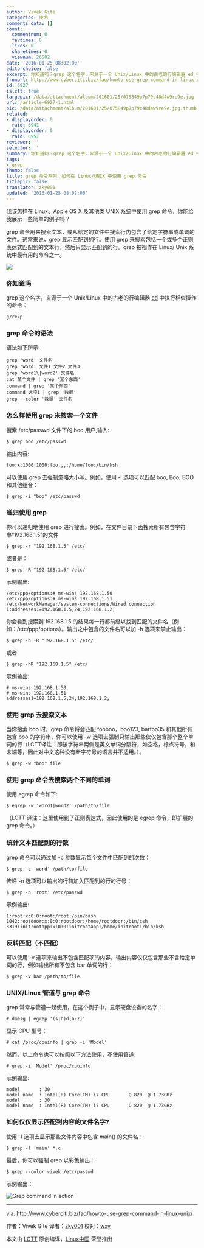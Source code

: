 ```yaml
---
author: Vivek Gite
categories: 技术
comments_data: []
count:
  commentnum: 0
  favtimes: 8
  likes: 0
  sharetimes: 0
  viewnum: 26502
date: '2016-01-25 08:02:00'
editorchoice: false
excerpt: 你知道吗？grep 这个名字，来源于一个 Unix/Linux 中的古老的行编辑器 ed 中执行相似操作的命令：g/re/p
fromurl: http://www.cyberciti.biz/faq/howto-use-grep-command-in-linux-unix/
id: 6927
islctt: true
largepic: /data/attachment/album/201601/25/075849p7p79c48d4w9re9e.jpg
url: /article-6927-1.html
pic: /data/attachment/album/201601/25/075849p7p79c48d4w9re9e.jpg.thumb.jpg
related:
- displayorder: 0
  raid: 6941
- displayorder: 0
  raid: 6951
reviewer: ''
selector: ''
summary: 你知道吗？grep 这个名字，来源于一个 Unix/Linux 中的古老的行编辑器 ed 中执行相似操作的命令：g/re/p
tags:
- grep
thumb: false
title: grep 命令系列：如何在 Linux/UNIX 中使用 grep 命令
titlepic: false
translator: zky001
updated: '2016-01-25 08:02:00'
---
```


我该怎样在 Linux、Apple OS X 及其他类 UNIX 系统中使用 grep 命令，你能给我展示一些简单的例子吗？


grep 命令用来搜索文本，或从给定的文件中搜索行内包含了给定字符串或单词的文件。通常来说，grep 显示匹配到的行。使用 grep 来搜索包括一个或多个正则表达式匹配到的文本行，然后只显示匹配到的行。grep 被视作在 Linux/ Unix 系统中最有用的命令之一。


![](/data/attachment/album/201601/25/075849p7p79c48d4w9re9e.jpg)


### 你知道吗


grep 这个名字，来源于一个 Unix/Linux 中的古老的行编辑器 [ed](https://en.wikipedia.org/wiki/Ed_(text_editor)) 中执行相似操作的命令：



```
g/re/p

```

### grep 命令的语法


语法如下所示:



```
grep 'word' 文件名
grep 'word' 文件1 文件2 文件3
grep 'word1\|word2' 文件名
cat 某个文件 | grep '某个东西'
command | grep '某个东西'
command 选项1 | grep '数据'
grep --color '数据' 文件名

```

### 怎么样使用 grep 来搜索一个文件


搜索 /etc/passwd 文件下的 boo 用户,输入:



```
$ grep boo /etc/passwd

```

输出内容:



```
foo:x:1000:1000:foo,,,:/home/foo:/bin/ksh

```

可以使用 grep 去强制忽略大小写。例如，使用 -i 选项可以匹配 boo, Boo, BOO 和其他组合：



```
$ grep -i "boo" /etc/passwd

```

### 递归使用 grep


你可以递归地使用 grep 进行搜索。例如，在文件目录下面搜索所有包含字符串“192.168.1.5”的文件



```
$ grep -r "192.168.1.5" /etc/

```

或者是：



```
$ grep -R "192.168.1.5" /etc/

```

示例输出:



```
/etc/ppp/options:# ms-wins 192.168.1.50
/etc/ppp/options:# ms-wins 192.168.1.51
/etc/NetworkManager/system-connections/Wired connection 1:addresses1=192.168.1.5;24;192.168.1.2;

```

你会看到搜索到 192.168.1.5 的结果每一行都前缀以找到匹配的文件名（例如：/etc/ppp/options）。输出之中包含的文件名可以加 -h 选项来禁止输出：



```
$ grep -h -R "192.168.1.5" /etc/

```

或者



```
$ grep -hR "192.168.1.5" /etc/

```

示例输出:



```
# ms-wins 192.168.1.50
# ms-wins 192.168.1.51
addresses1=192.168.1.5;24;192.168.1.2;

```

### 使用 grep 去搜索文本


当你搜索 boo 时，grep 命令将会匹配 fooboo，boo123, barfoo35 和其他所有包含 boo 的字符串，你可以使用 -w 选项去强制只输出那些仅仅包含那个整个单词的行（LCTT译注：即该字符串两侧是英文单词分隔符，如空格，标点符号，和末端等，因此对中文这种没有断字符号的语言并不适用。）。



```
$ grep -w "boo" file

```

### 使用 grep 命令去搜索两个不同的单词


使用 egrep 命令如下:



```
$ egrep -w 'word1|word2' /path/to/file

```

（LCTT 译注：这里使用到了正则表达式，因此使用的是 egrep 命令，即扩展的 grep 命令。）


### 统计文本匹配到的行数


grep 命令可以通过加 -c 参数显示每个文件中匹配到的次数：



```
$ grep -c 'word' /path/to/file

```

传递 -n 选项可以输出的行前加入匹配到的行的行号：



```
$ grep -n 'root' /etc/passwd

```

示例输出:



```
1:root:x:0:0:root:/root:/bin/bash
1042:rootdoor:x:0:0:rootdoor:/home/rootdoor:/bin/csh
3319:initrootapp:x:0:0:initrootapp:/home/initroot:/bin/ksh

```

### 反转匹配（不匹配）


可以使用 -v 选项来输出不包含匹配项的内容，输出内容仅仅包含那些不含给定单词的行，例如输出所有不包含 bar 单词的行：



```
$ grep -v bar /path/to/file

```

### UNIX/Linux 管道与 grep 命令


grep 常常与管道一起使用，在这个例子中，显示硬盘设备的名字：



```
# dmesg | egrep '(s|h)d[a-z]'

```

显示 CPU 型号：



```
# cat /proc/cpuinfo | grep -i 'Model'

```

然而，以上命令也可以按照以下方法使用，不使用管道:



```
# grep -i 'Model' /proc/cpuinfo

```

示例输出:



```
model       : 30
model name  : Intel(R) Core(TM) i7 CPU       Q 820  @ 1.73GHz
model       : 30
model name  : Intel(R) Core(TM) i7 CPU       Q 820  @ 1.73GHz

```

### 如何仅仅显示匹配到内容的文件名字?


使用 -l 选项去显示那些文件内容中包含 main() 的文件名：



```
$ grep -l 'main' *.c

```

最后，你可以强制 grep 以彩色输出：



```
$ grep --color vivek /etc/passwd

```

示例输出：


![Grep command in action](/data/attachment/album/201601/25/080205d4km1k7u41ere7ee.png)




---


via: <http://www.cyberciti.biz/faq/howto-use-grep-command-in-linux-unix/>


作者：Vivek Gite 译者：[zky001](https://github.com/zky001) 校对：[wxy](https://github.com/wxy)


本文由 [LCTT](https://github.com/LCTT/TranslateProject) 原创编译，[Linux中国](https://linux.cn/) 荣誉推出